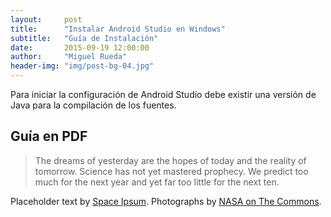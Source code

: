 ```yaml
---
layout:     post
title:      "Instalar Android Studio en Windows"
subtitle:   "Guía de Instalación"
date:       2015-09-19 12:00:00
author:     "Miguel Rueda"
header-img: "img/post-bg-04.jpg"
---
```


<p>Para iniciar la configuración de Android Studio debe existir una versión de Java para la compilación de los fuentes.</p>

<h2 class="section-heading">Guía en PDF</h2>

<blockquote>The dreams of yesterday are the hopes of today and the reality of tomorrow. Science has not yet mastered prophecy. We predict too much for the next year and yet far too little for the next ten.</blockquote>

<p>Placeholder text by <a href="http://spaceipsum.com/">Space Ipsum</a>. 
Photographs by <a href="https://www.flickr.com/photos/nasacommons/">NASA on The Commons</a>.</p>
